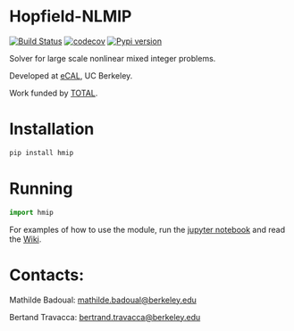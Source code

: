 # Hopfield-NLMIP

[![Build Status](https://travis-ci.org/mathildebadoual/hmip.svg?branch=master)](https://travis-ci.org/mathildebadoual/hmip) [![codecov](https://codecov.io/gh/mathildebadoual/hmip/branch/master/graph/badge.svg)](https://codecov.io/gh/mathildebadoual/hmip)
[![Pypi version](https://img.shields.io/pypi/v/hmip.svg)](https://pypi.python.org/pypi/hmip/)

Solver for large scale nonlinear mixed integer problems.

Developed at [eCAL](https://ecal.berkeley.edu/), UC Berkeley.

Work funded by [TOTAL](https://www.total.com/en).  

# Installation

```bash
pip install hmip
```

# Running

```python
import hmip
```

For examples of how to use the module, run the [jupyter notebook](https://github.com/mathildebadoual/hmip/blob/master/examples/hmip_2d_example.ipynb) and read the [Wiki](https://github.com/mathildebadoual/hmip/wiki).

# Contacts:

Mathilde Badoual: mathilde.badoual@berkeley.edu

Bertand Travacca: bertrand.travacca@berkeley.edu
